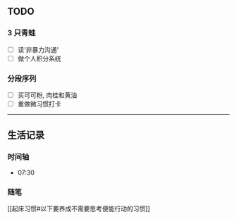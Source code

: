 ## TODO
### 3 只青蛙
- [ ] 读'非暴力沟通'
- [ ] 做个人积分系统
### 分段序列
- [ ] 买可可粉, 肉桂和黄油
- [ ] 重做微习惯打卡
----
## 生活记录
### 时间轴
- 07:30 

### 随笔
[[起床习惯#以下要养成不需要思考便能行动的习惯]]



